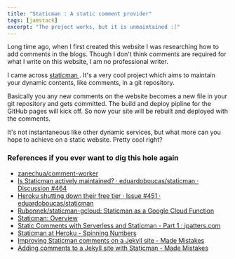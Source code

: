 ```yaml
---
title: "Staticman : A static comment provider"
tags: [jamstack]
excerpt: "The project works, but it is unmaintained :("
---
```


Long time ago, when I first created this website I was researching how to add comments in the blogs. 
Though I don't think comments are required for what I write on this website, I am no professional writer.  

I came across [ staticman ](https://github.com/eduardoboucas/staticman). It's a very cool project which aims to 
maintain your dynamic contents, like comments, in a git repository. 

Basically you any new comments on the website becomes a new file in your git repository and gets committed. 
The build and deploy pipline for the GitHub pages will kick off. 
So now your site will be rebuilt and deployed with the comments. 


It's not instantaneous like other dynamic services, but what more can you hope to achieve on a static website. Pretty cool right?


### References if you ever want to dig this hole again
* [zanechua/comment-worker](https://github.com/zanechua/comment-worker)
* [Is Staticman actively maintained? · eduardoboucas/staticman · Discussion #464](https://github.com/eduardoboucas/staticman/discussions/464)
* [Heroku shutting down their free tier · Issue #451 · eduardoboucas/staticman](https://github.com/eduardoboucas/staticman/issues/451)
* [Rubonnek/staticman-gcloud: Staticman as a Google Cloud Function](https://github.com/Rubonnek/staticman-gcloud)
* [Staticman: Overview](https://staticman.net/docs/)
* [Static Comments with Serverless and Staticman - Part 1 : jpatters.com](https://www.jpatters.com/2020/12/static-comments-with-serverless-staticman-1/)
* [Staticman at Heroku - Spinning Numbers](https://spinningnumbers.org/a/staticman-heroku.html)
* [Improving Staticman comments on a Jekyll site - Made Mistakes](https://mademistakes.com/mastering-jekyll/static-comments-improved/)
* [Adding comments to a Jekyll site with Staticman - Made Mistakes](https://mademistakes.com/mastering-jekyll/static-comments/)
